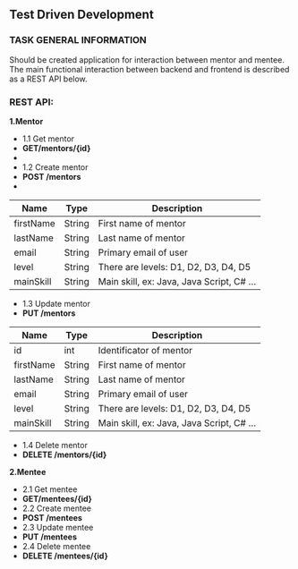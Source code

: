 Test Driven Development
-----------------------
### TASK GENERAL INFORMATION
Should be created application for interaction between mentor and mentee. The main functional interaction between backend and frontend is described as a REST API below.

### REST API:

**1.Mentor**
- 1.1 Get mentor
- **GET/mentors/{id}** 
- 
- 1.2 Create mentor
- **POST /mentors** 
- 
 | Name | Type | Description |
 | ---- | ---- | ----------- |
 | firstName | String | First name of mentor |
 | lastName | String | Last name of mentor |
 | email | String | Primary email of user |
 | level | String | There are levels: D1, D2, D3, D4, D5 |
 | mainSkill | String | Main skill, ex: Java, Java Script, C# … |

- 1.3 Update mentor
- **PUT /mentors** 

 | Name | Type | Description |
 | ---- | ---- | ----------- |
 | id | int | Identificator of mentor |
 | firstName | String | First name of mentor |
 | lastName | String | Last name of mentor |
 | email | String | Primary email of user |
 | level | String | There are levels: D1, D2, D3, D4, D5 |
 | mainSkill | String | Main skill, ex: Java, Java Script, C# … |
 
- 1.4 Delete mentor
- **DELETE /mentors/{id}** 

**2.Mentee**
- 2.1 Get mentee
- **GET/mentees/{id}** 
- 2.2 Create mentee
- **POST /mentees** 
- 2.3 Update mentee
- **PUT /mentees** 
- 2.4 Delete mentee
- **DELETE /mentees/{id}** 

